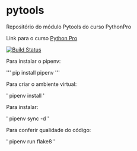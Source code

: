 # pytools
Repositório do módulo Pytools do curso PythonPro

Link para o curso [Python Pro](https://www.python.pro.br/)

[![Build Status](https://travis-ci.org/lumarodrigues/python-tools.svg?branch=master)](https://travis-ci.org/lumarodrigues/python-tools)

Para instalar o pipenv:

'''
pip install pipenv
'''

Para criar o ambiente virtual:

'
pipenv install
'

Para instalar:

'
pipenv sync -d
'

Para conferir qualidade do código:

'
pipenv run flake8
'
